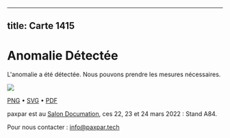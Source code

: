 
---
title: Carte 1415
---

# Anomalie Détectée

L'anomalie a été détectée. Nous pouvons prendre les mesures nécessaires.


![](https://media.paxpar.tech/ludi/card_1415_recto.png)

[PNG](https://media.paxpar.tech/ludi/card_1415_recto.png) • [SVG](https://media.paxpar.tech/ludi/card_1415_recto.svg) • [PDF](https://media.paxpar.tech/ludi/card_1415_recto.pdf)

paxpar est au [Salon Documation](https://www.documation.fr/info_societe/527/paxpartech.html), ces 22, 23 et 24 mars 2022 : Stand A84.

Pour nous contacter : info@paxpar.tech


